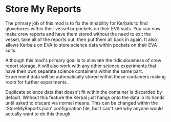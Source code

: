# Store My Reports

The primary job of this mod is to fix the innability for Kerbals to find gloveboxes within their vessel
or pockets on their EVA suits. You can now make crew reports and have them stored without the need to
exit the vessel, take all of the reports out, then put them all back in again. It also allows Kerbals
on EVA to store science data within pockets on their EVA suits.

Although this mod's primary goal is to alleviate the ridiculousness of crew report storage, it will also
work with any other science experiments that have their own separate science containers within the same
part. Experiment data will be automatically stored within these containers making room for further
experiments.

Duplicate science data that doesn't fit within the container is discarded by default. Without this feature
the Kerbal just hangs onto the data in its hands until asked to discard via normal means. This can be
changed within the 'StoreMyReports.json' configuration file, but I can't see why anyone would actually
want to do this though.